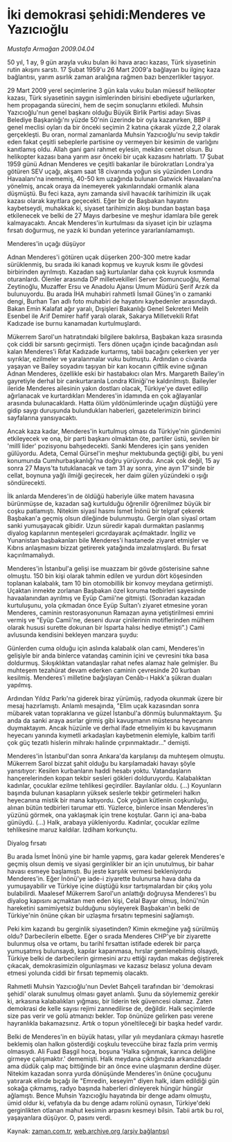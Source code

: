 # İki demokrasi şehidi:Menderes ve Yazıcıoğlu

*Mustafa Armağan 2009.04.04*

<tr><td class="metin" colspan="2" style="padding-top: 20px; padding-left: 5px; padding-right: 10px;">50 yıl, 1 ay, 9 gün arayla vuku bulan iki hava aracı kazası, Türk siyasetinin rutin akışını sarstı. 17 Şubat 1959'u 26 Mart 2009'a bağlayan bu ilginç kaza bağlantısı, yarım asırlık zaman aralığına rağmen bazı benzerlikler taşıyor.</td></tr><tr><td class="metin" colspan="2" style="padding-top: 20px; padding-left: 5px; padding-right: 10px;"><p>29 Mart 2009 yerel seçimlerine 3 gün kala vuku bulan müessif helikopter kazası, Türk siyasetinin saygın isimlerinden birisini ebediyete uğurlarken, hem propaganda sürecini, hem de seçim sonuçlarını etkiledi. Muhsin Yazıcıoğlu'nun genel başkanı olduğu Büyük Birlik Partisi adayı Sivas Belediye Başkanlığı'nı yüzde 50'nin üzerinde bir oyla kazanırken, BBP il genel meclisi oyları da bir önceki seçimin 2 katına çıkarak yüzde 2,2 olarak gerçekleşti. Bu oran, normal zamanlarda Muhsin Yazıcıoğlu'nu sevip takdir eden fakat çeşitli sebeplerle partisine oy vermeyen bir kesimin de varlığını kanıtlamış oldu. Allah gani gani rahmet eylesin, mekânı cennet olsun. Bu helikopter kazası bana yarım asır önceki bir uçak kazasını hatırlattı. 17 Şubat 1959 günü Adnan Menderes ve çeşitli bakanlar ile bürokratları Londra'ya götüren SEV uçağı, akşam saat 18 civarında yoğun sis yüzünden Londra Havaalanı'na inememiş, 40-50 km uzağında bulunan Gatwick Havaalanı'na yönelmiş, ancak oraya da inemeyerek yakınlarındaki ormanlık alana düşmüştü. Bu feci kaza, aynı zamanda sivil havacılık tarihimizin ilk uçak kazası olarak kayıtlara geçecekti. Eğer bir de Başbakan hayatını kaybetseydi, muhakkak ki, siyaset tarihimizin akışı bundan baştan başa etkilenecek ve belki de 27 Mayıs darbesine ve meşhur idamlara bile gerek kalmayacaktı. Ancak Menderes'in kurtulması da siyaset için bir uzlaşma fırsatı doğurmuş, ne yazık ki bundan yeterince yararlanılamamıştı.
<p> Menderes'in uçağı düşüyor
<p>Adnan Menderes'i götüren uçak düşerken 200-300 metre kadar sürüklenmiş, bu sırada iki kanadı kopmuş ve kuyruk kısmı ile gövdesi birbirinden ayrılmıştı. Kazadan sağ kurtulanlar daha çok kuyruk kısmında oturanlardı. Ölenler arasında DP milletvekilleri Server Somuncuoğlu, Kemal Zeytinoğlu, Muzaffer Ersu ve Anadolu Ajansı Umum Müdürü Şerif Arzık da bulunuyordu. Bu arada İHA muhabiri rahmetli İsmail Güneş'in o zamanki dengi, Burhan Tan adlı foto muhabiri de hayatını kaybedenler arasındaydı. Bakan Emin Kalafat ağır yaralı, Dışişleri Bakanlığı Genel Sekreteri Melih Esenbel ile Arif Demirer hafif yaralı olarak, Sakarya Milletvekili Rıfat Kadızade ise burnu kanamadan kurtulmuşlardı.
<p>Mükerrem Sarol'un hatıratındaki bilgilere bakılırsa, Başbakan kaza sırasında çok ciddi bir sarsıntı geçirmişti. Ters dönen uçağın içinde bacağından asılı kalan Menderes'i Rıfat Kadızade kurtarmış, tabii bacağını çekerken yer yer sıyrıklar, ezilmeler ve yaralanmalar vuku bulmuştu. Ardından o civarda yaşayan ve Bailey soyadını taşıyan bir karı kocanın çiftlik evine sığınan Adnan Menderes, özellikle eski bir hastabakıcı olan Mrs. Margareth Bailey'in gayretiyle derhal bir cankurtaranla Londra Kliniği'ne kaldırılmıştı. Baileyler ileride Menderes ailesinin yakın dostları olacak, Türkiye'ye davet edilip ağırlanacak ve kurtardıkları Menderes'in idamında en çok ağlayanlar arasında bulunacaklardı. Hatta ölüm yıldönümlerinde uçağın düştüğü yere gidip saygı duruşunda bulundukları haberleri, gazetelerimizin birinci sayfalarına yansıyacaktı.
<p>Ancak kaza kadar, Menderes'in kurtulmuş olması da Türkiye'nin gündemini etkileyecek ve ona, bir parti başkanı olmaktan öte, partiler üstü, sevilen bir 'millî lider' pozisyonu bahşedecekti. Sanki Menderes için şans yeniden gülüyordu. Adeta, Cemal Gürsel'in meşhur mektubunda geçtiği gibi, bu yeni konumunda Cumhurbaşkanlığı'na doğru yürüyordu. Ancak çok değil, 15 ay sonra 27 Mayıs'ta tutuklanacak ve tam 31 ay sonra, yine ayın 17'sinde bir cellat, boynuna yağlı ilmiği geçirecek, her daim gülen yüzündeki o ışığı söndürecekti.
<p>İlk anlarda Menderes'in de öldüğü haberiyle ülke matem havasına bürünmüşse de, kazadan sağ kurtulduğu öğrenilir öğrenilmez büyük bir coşku patlamıştı. Nitekim siyasî hasmı İsmet İnönü bir telgraf çekerek Başbakan'a geçmiş olsun dileğinde bulunmuştu. Gergin olan siyasî ortam sanki yumuşayacak gibidir. Uzun süredir kapalı durmaktan paslanmış diyalog kapılarının menteşeleri gıcırdayarak açılmaktadır. İngiliz ve Yunanistan başbakanları bile Menderes'i hastanede ziyaret etmişler ve Kıbrıs anlaşmasını bizzat getirerek yatağında imzalatmışlardı. Bu fırsat kaçırılmamalıydı.
<p>Menderes'in İstanbul'a gelişi ise muazzam bir gövde gösterisine sahne olmuştu. 150 bin kişi olarak tahmin edilen ve yurdun dört köşesinden toplanan kalabalık, tam 10 bin otomobillik bir konvoy meydana getirmişti. Uçaktan inmekte zorlanan Başbakan özel koruma tedbirleri sayesinde havaalanından ayrılmış ve Eyüp Camii'ne gitmişti. (Sonradan kazadan kurtuluşunu, yola çıkmadan önce Eyüp Sultan'ı ziyaret etmesine yoran Menderes, caminin restorasyonunun Ramazan ayına yetiştirilmesi emrini vermiş ve "Eyüp Camii'ne, deseni duvar çinilerinin motiflerinden mülhem olarak hususi surette dokunan bir Isparta halısı hediye etmişti".) Cami avlusunda kendisini bekleyen manzara şuydu:
<p>Günlerden cuma olduğu için aslında kalabalık olan cami, Menderes'in gelişiyle bir anda binlerce vatandaş caminin içini ve çevresini tıka basa doldurmuş. Sıkışıklıktan vatandaşlar rahat nefes alamaz hale gelmişler. Bu muhteşem tezahürat devam ederken caminin çevresinde 20 kurban kesilmiş. Menderes'i milletine bağışlayan Cenâb-ı Hakk'a şükran duaları yapılmış.
<p>Ardından Yıldız Parkı'na giderek biraz yürümüş, radyoda okunmak üzere bir mesaj hazırlamıştı. Anlamlı mesajında, "Elim uçak kazasından sonra mübarek vatan topraklarına ve güzel İstanbul'a dönmüş bulunmaktayım. Şu anda da sanki araya asırlar girmiş gibi kavuşmanın müstesna heyecanını duymaktayım. Ancak hüzünle ve derhal ifade etmeliyim ki bu kavuşmanın heyecanı yanında kıymetli arkadaşları kaybetmenin elemiyle, kalbim tarifi çok güç tezatlı hislerin mihrakı halinde çırpınmaktadır..." demişti.
<p>Menderes'in İstanbul'dan sonra Ankara'da karşılanışı da muhteşem olmuştu. Mükerrem Sarol bizzat şahit olduğu bu karşılamadaki havayı şöyle yansıtıyor: Kesilen kurbanların haddi hesabı yoktu. Vatandaşların hançerelerinden kopan tekbir sesleri gökleri dolduruyordu. Kalabalıktan kadınlar, çocuklar ezilme tehlikesi geçirdiler. Bayılanlar oldu. (...) Koyunların başında bulunan kasapların yüksek seslerle tekbir getirmeleri halkın heyecanına mistik bir mana katıyordu. Çok yoğun kütlenin coşkunluğu, alınan bütün tedbirleri tarumar etti. Yüzlerce, binlerce insan Menderes'in yüzünü görmek, ona yaklaşmak için trene koştular. Garın içi ana-baba günüydü. (...) Halk, arabaya yükleniyordu. Kadınlar, çocuklar ezilme tehlikesine maruz kaldılar. İzdiham korkunçtu.
<p>Diyalog fırsatı
<p>Bu arada İsmet İnönü yine bir hamle yapmış, gara kadar gelerek Menderes'e geçmiş olsun demiş ve siyasi gerginlikler bir an için unutulmuş, bir bahar havası esmeye başlamıştı. Bu jeste karşılık vermesi bekleniyordu Menderes'in. Eğer İnönü'ye iade-i ziyarette bulunursa hava daha da yumuşayabilir ve Türkiye içine düştüğü kısır tartışmalardan bir çıkış yolu bulabilirdi. Maalesef Mükerrem Sarol'un anlattığı doğruysa Menderes'i bu diyalog kapısını açmaktan men eden kişi, Celal Bayar olmuş, İnönü'nün hareketini samimiyetsiz bulduğunu söyleyerek Başbakan'ın belki de Türkiye'nin önüne çıkan bir uzlaşma fırsatını tepmesini sağlamıştı.
<p>Peki kim kazandı bu gerginlik siyasetinden? Kimin ekmeğine yağ sürülmüş oldu? Darbecilerin elbette. Eğer o sırada Menderes CHP'ye bir ziyarette bulunmuş olsa ve ortamı, bu tarihî fırsattan istifade ederek bir parça yumuşatmış bulunsaydı, kapılar kapanmasa, hırslar gemlenebilmiş olsaydı, Türkiye belki de darbecilerin girmesini arzu ettiği raydan makas değiştirerek çıkacak, demokrasimizin olgunlaşması ve kazasız belasız yoluna devam etmesi yolunda ciddi bir fırsatı tepmemiş olacaktı.
<p>Rahmetli Muhsin Yazıcıoğlu'nun Devlet Bahçeli tarafından bir 'demokrasi şehidi' olarak sunulmuş olması gayet anlamlı. Şunu da söylememiz gerekir ki, arkasına kalabalıkları yığması, bir liderin tek güvencesi olamaz. Zaten demokrasi de kelle sayısı rejimi zannedilirse de, değildir. Halk seçimlerde size pas verir ve golü atmanızı bekler. Top önünüze gelirken pası verene hayranlıkla bakamazsınız. Artık o topun yöneltileceği bir başka hedef vardır.
<p>Belki de Menderes'in en büyük hatası, yıllar yılı meydanlara çıkmayı hasretle beklemiş olan halkın gösterdiği coşkulu teveccühe biraz fazla prim vermiş olmasıydı. Ali Fuad Başgil hoca, boşuna 'Halka sığınmak, karınca deliğine girmeye çalışmaktır.' dememişti. Halk meydana çıktığınızda arkanızdadır ama düdük çalıp maç bittiğinde bir an önce evine ulaşmanın derdine düşer. Nitekim kazadan sonra yurda dönüşünde Menderes'in önüne çocuğunu yatırarak elinde bıçağı ile "Emredin, keseyim" diyen halk, idam edildiği gün sokağa çıkmamış, radyo başında haberleri dinleyerek hüngür hüngür ağlamıştı. Bence Muhsin Yazıcıoğlu hayatında bir denge adamı olmuştu, ümid oldur ki, vefatıyla da bu denge adamı rolünü oynasın, Türkiye'deki gerginlikten otlanan mahut kesimin arpasını kesmeyi bilsin. Tabii artık bu rol, yaşayanlara düşüyor. O, pasını verdi.<br/></p></p></p></p></p></p></p></p></p></p></p></p></p></p></p></td></tr>

Kaynak: [zaman.com.tr](http://zaman.com.tr/yazar.do?yazino=833576), [web.archive.org (arşiv bağlantısı)](http://web.archive.org/web/20090608122021/http://www.zaman.com.tr:80/yazar.do?yazino=833576)
